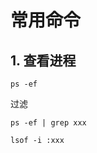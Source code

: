 # 常用命令

## 1. 查看进程

```shell
ps -ef
```

过滤

```shell
ps -ef | grep xxx
```

```shell
lsof -i :xxx
```
